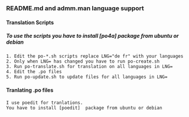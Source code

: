 ### README.md and admm.man language support

#### Translation Scripts
#####    To use the scripts you have to install [po4a] package from ubuntu or debian

    1. Edit the po-*.sh scripts replace LNG="de fr" with your languages
    2. Only when LNG= has changed you have to run po-create.sh
    3. Run po-translate.sh for translation on all languages in LNG=
    4. Edit the .po files
    5. Run po-update.sh to update files for all languages in LNG=

#### Tranlating .po files
    I use poedit for tranlations.
    You have to install [poedit]  package from ubuntu or debian
